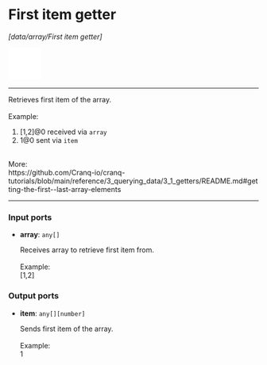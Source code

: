 # First item getter

_[data/array/First item getter]_

![icon](</assets/icons/88cb21a8-d088-476e-8a3a-fb62c6a5fd58.png>)

---

Retrieves first item of the array.<br>
<br>
Example:<br>
1. [1,2]@0 received via `array`<br>
2. 1@0 sent via `item`<br>
<br>
More:<br>
https://github.com/Cranq-io/cranq-tutorials/blob/main/reference/3_querying_data/3_1_getters/README.md#getting-the-first--last-array-elements<br>

---

### Input ports

* __array__: ` any[] `

    Receives array to retrieve first item from.<br>
    <br>
    Example:<br>
    [1,2]<br>

### Output ports

* __item__: ` any[][number] `

    Sends first item of the array.<br>
    <br>
    Example:<br>
    1<br>

